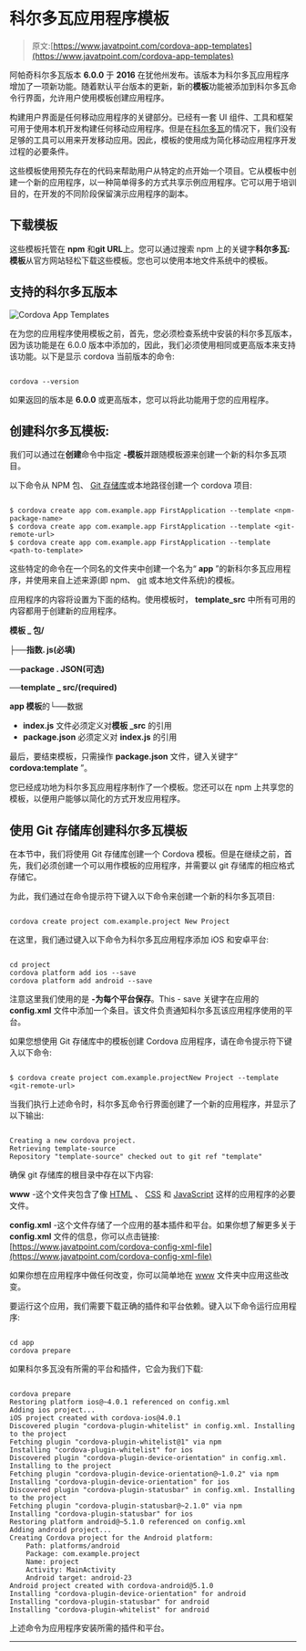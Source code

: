 # 科尔多瓦应用程序模板

> 原文:[https://www.javatpoint.com/cordova-app-templates](https://www.javatpoint.com/cordova-app-templates)

阿帕奇科尔多瓦版本 **6.0.0** 于 **2016** 在犹他州发布。该版本为科尔多瓦应用程序增加了一项新功能。随着默认平台版本的更新，新的**模板**功能被添加到科尔多瓦命令行界面，允许用户使用模板创建应用程序。

构建用户界面是任何移动应用程序的关键部分。已经有一套 UI 组件、工具和框架可用于使用本机开发构建任何移动应用程序。但是在[科尔多瓦](https://www.javatpoint.com/apache-cordova)的情况下，我们没有足够的工具可以用来开发移动应用。因此，模板的使用成为简化移动应用程序开发过程的必要条件。

这些模板使用预先存在的代码来帮助用户从特定的点开始一个项目。它从模板中创建一个新的应用程序，以一种简单得多的方式共享示例应用程序。它可以用于培训目的，在开发的不同阶段保留演示应用程序的副本。

## 下载模板

这些模板托管在 **npm** 和**git URL**上。您可以通过搜索 npm 上的关键字**科尔多瓦:模板**从官方网站轻松下载这些模板。您也可以使用本地文件系统中的模板。

## 支持的科尔多瓦版本

![Cordova App Templates](../Images/7eb23fbc4c620c4f19698c653248fdfe.png)

在为您的应用程序使用模板之前，首先，您必须检查系统中安装的科尔多瓦版本，因为该功能是在 6.0.0 版本中添加的，因此，我们必须使用相同或更高版本来支持该功能。以下是显示 cordova 当前版本的命令:

```

cordova --version

```

如果返回的版本是 **6.0.0** 或更高版本，您可以将此功能用于您的应用程序。

## 创建科尔多瓦模板:

我们可以通过在**创建**命令中指定 **-模板**并跟随模板源来创建一个新的科尔多瓦项目。

以下命令从 NPM 包、 [Git 存储库](https://www.javatpoint.com/git-repository)或本地路径创建一个 cordova 项目:

```

$ cordova create app com.example.app FirstApplication --template <npm-package-name>
$ cordova create app com.example.app FirstApplication --template <git-remote-url>
$ cordova create app com.example.app FirstApplication --template <path-to-template>

```

这些特定的命令在一个同名的文件夹中创建一个名为“ **app** ”的新科尔多瓦应用程序，并使用来自上述来源(即 npm、 [git](https://www.javatpoint.com/git) 或本地文件系统)的模板。

应用程序的内容将设置为下面的结构。使用模板时， **template_src** 中所有可用的内容都用于创建新的应用程序。

**模板 _ 包/**

**├──指数. js(必填)**

**──package . JSON(可选)**

**──template _ src/(required)**

**app 模板**的└──数据

*   **index.js** 文件必须定义对**模板 _src** 的引用
*   **package.json** 必须定义对 **index.js** 的引用

最后，要结束模板，只需操作 **package.json** 文件，键入关键字“ **cordova:template** ”。

您已经成功地为科尔多瓦应用程序制作了一个模板。您还可以在 npm 上共享您的模板，以便用户能够以简化的方式开发应用程序。

## 使用 Git 存储库创建科尔多瓦模板

在本节中，我们将使用 Git 存储库创建一个 Cordova 模板。但是在继续之前，首先，我们必须创建一个可以用作模板的应用程序，并需要以 git 存储库的相应格式存储它。

为此，我们通过在命令提示符下键入以下命令来创建一个新的科尔多瓦项目:

```

cordova create project com.example.project New Project

```

在这里，我们通过键入以下命令为科尔多瓦应用程序添加 iOS 和安卓平台:

```

cd project
cordova platform add ios --save 
cordova platform add android --save

```

注意这里我们使用的是 **-为每个平台保存**。This - save 关键字在应用的 **config.xml** 文件中添加一个条目。该文件负责通知科尔多瓦该应用程序使用的平台。

如果您想使用 Git 存储库中的模板创建 Cordova 应用程序，请在命令提示符下键入以下命令:

```

$ cordova create project com.example.projectNew Project --template <git-remote-url>

```

当我们执行上述命令时，科尔多瓦命令行界面创建了一个新的应用程序，并显示了以下输出:

```

Creating a new cordova project.
Retrieving template-source
Repository "template-source" checked out to git ref "template"

```

确保 git 存储库的根目录中存在以下内容:

**www** -这个文件夹包含了像 [HTML](https://www.javatpoint.com/html-tutorial) 、 [CSS](https://www.javatpoint.com/css-tutorial) 和 [JavaScript](https://www.javatpoint.com/javascript-tutorial) 这样的应用程序的必要文件。

**config.xml** -这个文件存储了一个应用的基本插件和平台。如果你想了解更多关于 **config.xml** 文件的信息，你可以点击链接:[https://www.javatpoint.com/cordova-config-xml-file](https://www.javatpoint.com/cordova-config-xml-file)

如果你想在应用程序中做任何改变，你可以简单地在 [www](https://www.javatpoint.com/www-full-form) 文件夹中应用这些改变。

要运行这个应用，我们需要下载正确的插件和平台依赖。键入以下命令运行应用程序:

```

cd app
cordova prepare

```

如果科尔多瓦没有所需的平台和插件，它会为我们下载:

```

cordova prepare
Restoring platform ios@~4.0.1 referenced on config.xml
Adding ios project...
iOS project created with cordova-ios@4.0.1
Discovered plugin "cordova-plugin-whitelist" in config.xml. Installing to the project
Fetching plugin "cordova-plugin-whitelist@1" via npm
Installing "cordova-plugin-whitelist" for ios
Discovered plugin "cordova-plugin-device-orientation" in config.xml. Installing to the project
Fetching plugin "cordova-plugin-device-orientation@~1.0.2" via npm
Installing "cordova-plugin-device-orientation" for ios
Discovered plugin "cordova-plugin-statusbar" in config.xml. Installing to the project
Fetching plugin "cordova-plugin-statusbar@~2.1.0" via npm
Installing "cordova-plugin-statusbar" for ios
Restoring platform android@~5.1.0 referenced on config.xml
Adding android project...
Creating Cordova project for the Android platform:
    Path: platforms/android
    Package: com.example.project
    Name: project
    Activity: MainActivity
    Android target: android-23
Android project created with cordova-android@5.1.0
Installing "cordova-plugin-device-orientation" for android
Installing "cordova-plugin-statusbar" for android
Installing "cordova-plugin-whitelist" for android

```

上述命令为应用程序安装所需的插件和平台。

* * *